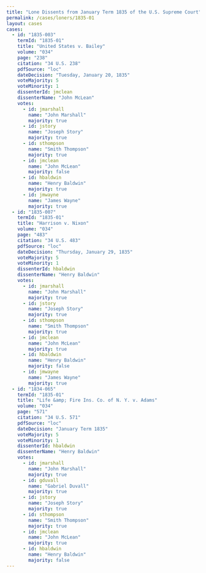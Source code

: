 ```yaml
---
title: "Lone Dissents from January Term 1835 of the U.S. Supreme Court"
permalink: /cases/loners/1835-01
layout: cases
cases:
  - id: "1835-003"
    termId: "1835-01"
    title: "United States v. Bailey"
    volume: "034"
    page: "238"
    citation: "34 U.S. 238"
    pdfSource: "loc"
    dateDecision: "Tuesday, January 20, 1835"
    voteMajority: 5
    voteMinority: 1
    dissenterId: jmclean
    dissenterName: "John McLean"
    votes:
      - id: jmarshall
        name: "John Marshall"
        majority: true
      - id: jstory
        name: "Joseph Story"
        majority: true
      - id: sthompson
        name: "Smith Thompson"
        majority: true
      - id: jmclean
        name: "John McLean"
        majority: false
      - id: hbaldwin
        name: "Henry Baldwin"
        majority: true
      - id: jmwayne
        name: "James Wayne"
        majority: true
  - id: "1835-007"
    termId: "1835-01"
    title: "Harrison v. Nixon"
    volume: "034"
    page: "483"
    citation: "34 U.S. 483"
    pdfSource: "loc"
    dateDecision: "Thursday, January 29, 1835"
    voteMajority: 5
    voteMinority: 1
    dissenterId: hbaldwin
    dissenterName: "Henry Baldwin"
    votes:
      - id: jmarshall
        name: "John Marshall"
        majority: true
      - id: jstory
        name: "Joseph Story"
        majority: true
      - id: sthompson
        name: "Smith Thompson"
        majority: true
      - id: jmclean
        name: "John McLean"
        majority: true
      - id: hbaldwin
        name: "Henry Baldwin"
        majority: false
      - id: jmwayne
        name: "James Wayne"
        majority: true
  - id: "1834-065"
    termId: "1835-01"
    title: "Life &amp; Fire Ins. Co. of N. Y. v. Adams"
    volume: "034"
    page: "571"
    citation: "34 U.S. 571"
    pdfSource: "loc"
    dateDecision: "January Term 1835"
    voteMajority: 5
    voteMinority: 1
    dissenterId: hbaldwin
    dissenterName: "Henry Baldwin"
    votes:
      - id: jmarshall
        name: "John Marshall"
        majority: true
      - id: gduvall
        name: "Gabriel Duvall"
        majority: true
      - id: jstory
        name: "Joseph Story"
        majority: true
      - id: sthompson
        name: "Smith Thompson"
        majority: true
      - id: jmclean
        name: "John McLean"
        majority: true
      - id: hbaldwin
        name: "Henry Baldwin"
        majority: false
---
```

